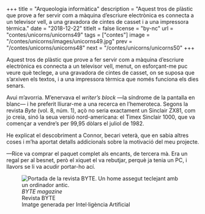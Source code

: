 +++
title = "Arqueologia informàtica"
description = "Aquest tros de plàstic que prove a fer servir com a màquina d’escriure electrònica es connecta a un televisor vell, a una gravadora de cintes de casset i a una impressora tèrmica."
date = "2018-12-22"
titleIt = false
license = "by-nc"
url = "contes/unicorns/unicorns49"
tags = ["contes"]
image = "/contes/unicorns/images/unicorns49.jpg"
prev = "/contes/unicorns/unicorns48"
next = "/contes/unicorns/unicorns50"
+++

Aquest tros de plàstic que prove a fer servir com a màquina d’escriure electrònica es connecta a un televisor vell, menut, on esforçant-me puc veure què teclege, a una gravadora de cintes de casset, on se suposa que s’arxiven els textos, i a una impressora tèrmica que només funciona els dies senars.

Avui m’avorria. M’enervava el *writer’s block* —la síndrome de la pantalla en blanc— i he preferit lliurar-me a una recerca en l’hemeroteca. Segons la revista *Byte* (vol. 8, núm. 1), açò no seria exactament un Sinclair ZX81, com jo creia, sinó la seua versió nord-americana: el Timex Sinclair 1000, que va començar a vendre’s per 99,95 dòlars el juliol de 1982.

He explicat el descobriment a Connor, becari veterà, que en sabia altres coses i m’ha aportat detalls addicionals sobre la motivació del meu projecte.

—Rice va comprar el paquet complet als encants, de tercera mà. Era un regal per al besnet, però el xiquet el va rebutjar, perquè ja tenia un PC, i llavors se li va acudir portar-ho ací.

<figure class="illustration"><img src="/contes/unicorns/images/unicorns49.jpg" alt="Portada de la revista BYTE. Un home assegut teclejant amb un ordinador antic."><figcaption><em>BYTE magazine</em><br>Revista BYTE<br><span class="ai-disclaimer">Imatge generada per Intel·ligència Artificial</span></figcaption></figure>


